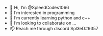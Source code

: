 - 👋 Hi, I’m @SpleedCodes1066
- 👀 I’m interested in programming
- 🌱 I’m currently learning python and c++
- 💞️ I’m looking to collaborate on ...
- 📫 Reach me through discord Spl3eD#9357

<!---
SpleedCodes1066/SpleedCodes1066 is a ✨ special ✨ repository because its `README.md` (this file) appears on your GitHub profile.
You can click the Preview link to take a look at your changes.
--->
